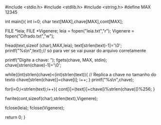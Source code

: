 #include <stdio.h>
#include <stdlib.h>
#include <string.h>
#define MAX 12345

int main(){
  int i=0;
  char text[MAX],chave[MAX],cont[MAX];

  FILE *leia;
  FILE *Vigenere;
  leia = fopen("leia.txt","r");
  Vigenere = fopen("Cifrado.txt","w");
   
  fread(text,sizeof (char),MAX,leia);
  text[strlen(text)-1]='\0';
  printf("%s\n",text);// só para ver se vai puxar do arquivo corretamente
  
  printf("Digite a chave: ");
  fgets(chave, MAX, stdin);
  chave[strlen(chave)-1]='\0';   
   
  while((int)strlen(chave)<(int)strlen(text)){ // Replica a chave no tamanho do texto
       chave[strlen(chave)]=chave[i];
       i++;
  }
  printf("%s\n",chave);
  
  for(i=0;i<strlen(text);i++){
     cont[i]=(text[i]+chave[i%strlen(chave)])%256;
  }
 
    
  fwrite(cont,sizeof(char),strlen(text),Vigenere);

  fclose(leia);
  fclose(Vigenere);

  return 0;
}
